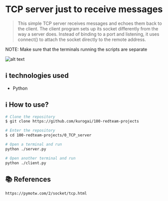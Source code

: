 # TCP server just to receive messages
>This simple TCP server receives messages and echoes them back to the client. The client program sets up its socket differently from the way a server does. Instead of binding to a port and listening, it uses connect() to attach the socket directly to the remote address.

NOTE: Make sure that the terminals running the scripts are separate


![alt text](https://github.com/alisimran/100-redteam-projects/blob/master/Projects/0_TCP_server/tcpserver.png)

## :information_source:  technologies used

* Python

## :information_source: How to use?

```bash
# Clone the repository
$ git clone https://github.com/kurogai/100-redteam-projects

# Enter the repository
$ cd 100-redteam-projects/0_TCP_server

# Open a terminal and run
python ./server.py

# Open another terminal and run
python ./client.py
```

## :books: References 
    https://pymotw.com/2/socket/tcp.html
